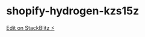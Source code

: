 # shopify-hydrogen-kzs15z

[Edit on StackBlitz ⚡️](https://stackblitz.com/edit/shopify-hydrogen-kzs15z)